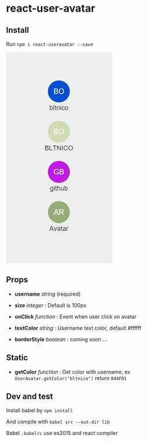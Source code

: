 # react-user-avatar

## Install

Run `npm i react-useravatar --save`

![alt UserAvatar demo](/demo.JPG)

## Props

* **username** *string* (required)

* **size** *integer* : Default is 100px

* **onClick** *function* : Event when user click on avatar

* **textColor** *string* : Username text color, default #ffffff

* **borderStyle** *boolean* : coming soon ...

## Static

* **getColor** *function* : Get color with username, ex `UserAvatar.getColor("bltnico")` return `044FD1`

## Dev and test

Install babel by `npm install`

And compile with `babel src --out-dir lib`

Babel `.babelrc` use es2015 and react compiler
